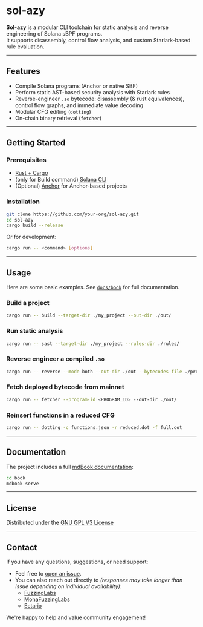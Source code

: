 # sol-azy

**Sol-azy** is a modular CLI toolchain for static analysis and reverse engineering of Solana sBPF programs.  
It supports disassembly, control flow analysis, and custom Starlark-based rule evaluation.

---

## Features

- Compile Solana programs (Anchor or native SBF)
- Perform static AST-based security analysis with Starlark rules
- Reverse-engineer `.so` bytecode: disassembly (& rust equivalences), control flow graphs, and immediate value decoding
- Modular CFG editing (`dotting`)
- On-chain binary retrieval (`fetcher`)

---

## Getting Started

### Prerequisites

- [Rust + Cargo](https://www.rust-lang.org/tools/install)
- (only for Build command)[ Solana CLI](https://docs.solana.com/cli/install-solana-cli-tools)
- (Optional) [Anchor](https://www.anchor-lang.com/) for Anchor-based projects

### Installation

```bash
git clone https://github.com/your-org/sol-azy.git
cd sol-azy
cargo build --release
````

Or for development:

```bash
cargo run -- <command> [options]
```

---

## Usage

Here are some basic examples. See [`docs/book`](docs/book) for full documentation.

### Build a project

```bash
cargo run -- build --target-dir ./my_project --out-dir ./out/
```

### Run static analysis

```bash
cargo run -- sast --target-dir ./my_project --rules-dir ./rules/
```

### Reverse engineer a compiled `.so`

```bash
cargo run -- reverse --mode both --out-dir ./out --bytecodes-file ./program.so --labeling --reduced
```

### Fetch deployed bytecode from mainnet

```bash
cargo run -- fetcher --program-id <PROGRAM_ID> --out-dir ./out/
```

### Reinsert functions in a reduced CFG

```bash
cargo run -- dotting -c functions.json -r reduced.dot -f full.dot
```

---

## Documentation

The project includes a full [mdBook documentation](https://github.com/FuzzingLabs/sol-azy/tree/master/docs):

```bash
cd book
mdbook serve
```

---

## License

Distributed under the [GNU GPL V3 License](./LICENSE)

---

## Contact

If you have any questions, suggestions, or need support:

- Feel free to [open an issue](https://github.com/FuzzingLabs/sol-azy/issues).
- You can also reach out directly to _(responses may take longer than issue depending on individual availability)_:
  - [FuzzingLabs](https://x.com/FuzzingLabs)
  - [MohaFuzzingLabs](https://github.com/MohaFuzzingLabs)
  - [Ectario](https://x.com/Ectari0)

We're happy to help and value community engagement!